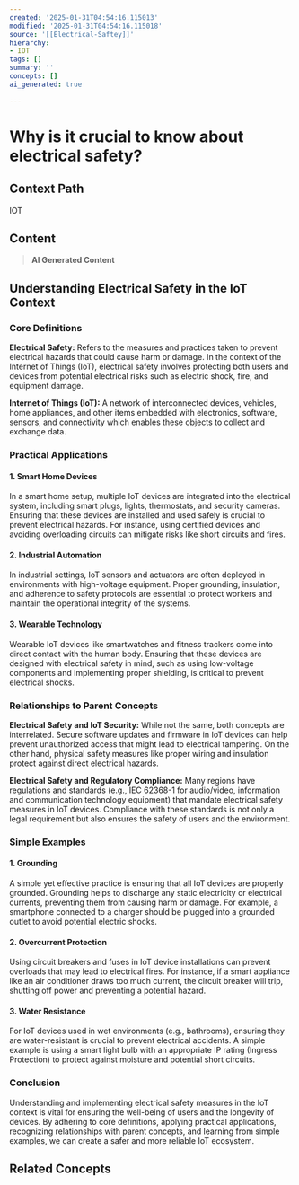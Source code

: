 ```yaml
---
created: '2025-01-31T04:54:16.115013'
modified: '2025-01-31T04:54:16.115018'
source: '[[Electrical-Saftey]]'
hierarchy:
- IOT
tags: []
summary: ''
concepts: []
ai_generated: true

---
```


# Why is it crucial to know about electrical safety?

## Context Path
IOT

## Content
> **AI Generated Content**
 ## Understanding Electrical Safety in the IoT Context

### Core Definitions

**Electrical Safety:** Refers to the measures and practices taken to prevent electrical hazards that could cause harm or damage. In the context of the Internet of Things (IoT), electrical safety involves protecting both users and devices from potential electrical risks such as electric shock, fire, and equipment damage.

**Internet of Things (IoT):** A network of interconnected devices, vehicles, home appliances, and other items embedded with electronics, software, sensors, and connectivity which enables these objects to collect and exchange data.

### Practical Applications

#### 1. **Smart Home Devices**
In a smart home setup, multiple IoT devices are integrated into the electrical system, including smart plugs, lights, thermostats, and security cameras. Ensuring that these devices are installed and used safely is crucial to prevent electrical hazards. For instance, using certified devices and avoiding overloading circuits can mitigate risks like short circuits and fires.

#### 2. **Industrial Automation**
In industrial settings, IoT sensors and actuators are often deployed in environments with high-voltage equipment. Proper grounding, insulation, and adherence to safety protocols are essential to protect workers and maintain the operational integrity of the systems.

#### 3. **Wearable Technology**
Wearable IoT devices like smartwatches and fitness trackers come into direct contact with the human body. Ensuring that these devices are designed with electrical safety in mind, such as using low-voltage components and implementing proper shielding, is critical to prevent electrical shocks.

### Relationships to Parent Concepts

**Electrical Safety and IoT Security:** While not the same, both concepts are interrelated. Secure software updates and firmware in IoT devices can help prevent unauthorized access that might lead to electrical tampering. On the other hand, physical safety measures like proper wiring and insulation protect against direct electrical hazards.

**Electrical Safety and Regulatory Compliance:** Many regions have regulations and standards (e.g., IEC 62368-1 for audio/video, information and communication technology equipment) that mandate electrical safety measures in IoT devices. Compliance with these standards is not only a legal requirement but also ensures the safety of users and the environment.

### Simple Examples

#### 1. **Grounding**
A simple yet effective practice is ensuring that all IoT devices are properly grounded. Grounding helps to discharge any static electricity or electrical currents, preventing them from causing harm or damage. For example, a smartphone connected to a charger should be plugged into a grounded outlet to avoid potential electric shocks.

#### 2. **Overcurrent Protection**
Using circuit breakers and fuses in IoT device installations can prevent overloads that may lead to electrical fires. For instance, if a smart appliance like an air conditioner draws too much current, the circuit breaker will trip, shutting off power and preventing a potential hazard.

#### 3. **Water Resistance**
For IoT devices used in wet environments (e.g., bathrooms), ensuring they are water-resistant is crucial to prevent electrical accidents. A simple example is using a smart light bulb with an appropriate IP rating (Ingress Protection) to protect against moisture and potential short circuits.

### Conclusion

Understanding and implementing electrical safety measures in the IoT context is vital for ensuring the well-being of users and the longevity of devices. By adhering to core definitions, applying practical applications, recognizing relationships with parent concepts, and learning from simple examples, we can create a safer and more reliable IoT ecosystem.

## Related Concepts
